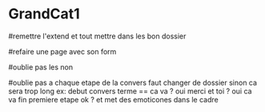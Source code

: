 # GrandCat1

#remettre l'extend et tout mettre dans les bon dossier

#refaire une page avec son form

#oublie pas les non

#oublie pas a chaque etape de la convers faut changer de dossier sinon ca sera trop long ex: debut convers terme == ca va ? oui merci et toi ? oui ca va fin premiere etape ok ? et met des emoticones dans le cadre
